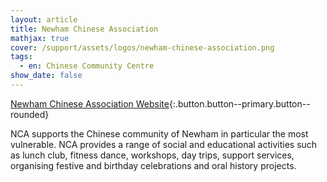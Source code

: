 ```yaml
---
layout: article
title: Newham Chinese Association
mathjax: true
cover: /support/assets/logos/newham-chinese-association.png
tags:
  - en: Chinese Community Centre
show_date: false
---
```


[Newham Chinese Association Website](https://newhamchineseassociation.wordpress.com/){:.button.button--primary.button--rounded}

NCA supports the Chinese community of Newham in particular the most vulnerable. NCA  provides a range of social and educational activities such as lunch club, fitness dance, workshops, day trips, support services, organising festive and birthday celebrations and oral history projects.
